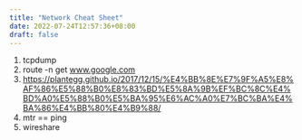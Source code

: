 ```yaml
---
title: "Network Cheat Sheet"
date: 2022-07-24T12:57:36+08:00
draft: false 
---
```


1. tcpdump
2. route -n get www.google.com
3. https://plantegg.github.io/2017/12/15/%E4%BB%8E%E7%9F%A5%E8%AF%86%E5%88%B0%E8%83%BD%E5%8A%9B%EF%BC%8C%E4%BD%A0%E5%88%B0%E5%BA%95%E6%AC%A0%E7%BC%BA%E4%BA%86%E4%BB%80%E4%B9%88/
4. mtr == ping
5. wireshare
